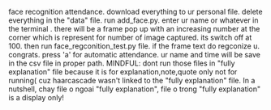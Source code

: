 face recognition attendance.
download everything to ur personal file.
delete everything in the "data" file.
run add_face.py.
enter ur name or whatever in the terminal .
there will be a frame pop up with an increasing number at the corner which is represent for number of image captured.
its switch off at 100.
then run face_regconition_test.py file.
if the frame text do regconize u.
congrats.
press 'a' for automatic attendance.
ur name and time will be save in the csv file in proper path.
MINDFUL: dont run those files in "fully explanation" file because it is for explanation,note,quote only not for running( cuz haarcascade wasn't linked to the "fully explanation" file. In a nutshell, chay file o ngoai "fully explanation", file o trong "fully explanation" is a display only!
